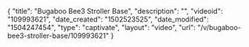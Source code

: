 {
    "title": "Bugaboo Bee3 Stroller Base",
    "description": "",
    "videoid": "109993621",
    "date_created": "1502523525",
    "date_modified": "1504247454",
    "type": "captivate",
    "layout": "video",
    "url": "\/v\/bugaboo-bee3-stroller-base\/109993621"
}